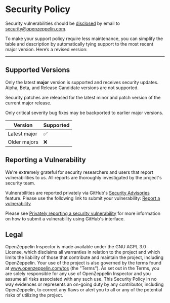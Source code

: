 # Security Policy

Security vulnerabilities should be [disclosed](#reporting-a-vulnerability) by email to security@openzeppelin.com.

To make your support policy require less maintenance, you can simplify the table and description by automatically tying support to the most recent major version. Here’s a revised version:

---

## Supported Versions

Only the latest **major** version is supported and receives security updates. Alpha, Beta, and Release Candidate versions are not supported.

Security patches are released for the latest minor and patch version of the current major release.

Only critical severity bug fixes may be backported to earlier major versions.

| Version      | Supported |
| ------------ | --------- |
| Latest major | ✅         |
| Older majors | ❌         |


## Reporting a Vulnerability

We're extremely grateful for security researchers and users that report vulnerabilities to us.
All reports are thoroughly investigated by the project's security team.

Vulnerabilities are reported privately via GitHub's [Security Advisories](https://docs.github.com/en/code-security/security-advisories) feature.
Please use the following link to submit your vulnerability: [Report a vulnerability](https://github.com/openzeppelin/openzeppelin-inspector/security/advisories/new)

Please see
[Privately reporting a security vulnerability](https://docs.github.com/en/code-security/security-advisories/guidance-on-reporting-and-writing/privately-reporting-a-security-vulnerability#privately-reporting-a-security-vulnerability)
for more information on how to submit a vulnerability using GitHub's interface.

## Legal

OpenZeppelin Inspector is made available under the GNU AGPL 3.0 License, which disclaims all warranties in relation to the project and which limits the liability of those that contribute and maintain the project, including OpenZeppelin. Your use of the project is also governed by the terms found at www.openzeppelin.com/tos (the "Terms"). As set out in the Terms, you are solely responsible for any use of OpenZeppelin Inspector and you assume all risks associated with any such use. This Security Policy in no way evidences or represents an on-going duty by any contributor, including OpenZeppelin, to correct any flaws or alert you to all or any of the potential risks of utilizing the project.